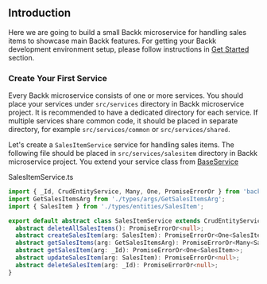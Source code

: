 ## Introduction

Here we are going to build a small Backk microservice for handling sales items to showcase main Backk features.
For getting your Backk development environment setup, please follow instructions in [Get Started](../GET_STARTED.MD) section.

### Create Your First Service

Every Backk microservice consists of one or more services. 
You should place your services under `src/services` directory in Backk microservice project.
It is recommended to have a dedicated directory for each service. If multiple services share common code, it
should be placed in separate directory, for example `src/services/common` or `src/services/shared`.

Let's create a `SalesItemService` service for handling sales items. The following file should be placed in
`src/services/salesitem` directory in Backk microservice project. You extend your service class from  [BaseService](../api/BASE_SERVICES.MD#baseservice)

SalesItemService.ts
```ts
import { _Id, CrudEntityService, Many, One, PromiseErrorOr } from 'backk';
import GetSalesItemsArg from './types/args/GetSalesItemsArg';
import { SalesItem } from './types/entities/SalesItem';

export default abstract class SalesItemService extends CrudEntityService {
  abstract deleteAllSalesItems(): PromiseErrorOr<null>;
  abstract createSalesItem(arg: SalesItem): PromiseErrorOr<One<SalesItem>>;
  abstract getSalesItems(arg: GetSalesItemsArg): PromiseErrorOr<Many<SalesItem>>;
  abstract getSalesItem(arg: _Id): PromiseErrorOr<One<SalesItem>>;
  abstract updateSalesItem(arg: SalesItem): PromiseErrorOr<null>;
  abstract deleteSalesItem(arg: _Id): PromiseErrorOr<null>;
}
```


